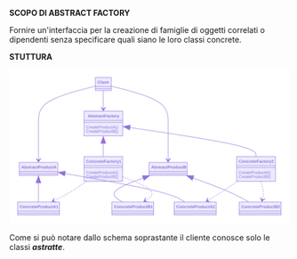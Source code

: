 **SCOPO DI ABSTRACT FACTORY**

Fornire un'interfaccia per la creazione di famiglie di oggetti correlati o dipendenti senza specificare quali siano le loro classi concrete.

**STUTTURA**

<img src="AbstractFactory.svg">

Come si può notare dallo schema soprastante il cliente conosce solo le classi ***astratte***.